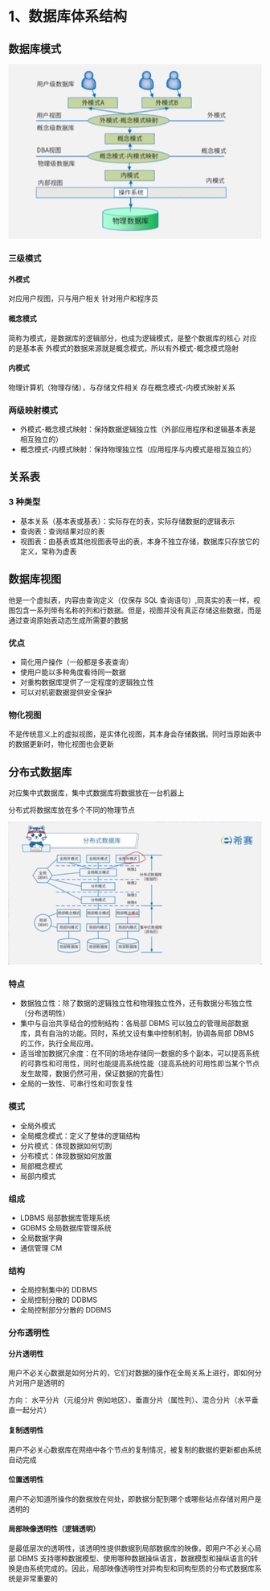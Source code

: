 # 1、数据库体系结构

## 数据库模式

<img src='/picture/软考/数据库模式.png'/>

### 三级模式

#### 外模式

对应用户视图，只与用户相关
针对用户和程序员

#### 概念模式

简称为模式，是数据库的逻辑部分，也成为逻辑模式，是整个数据库的核心
对应的是基本表
外模式的数据来源就是概念模式，所以有外模式-概念模式隐射

#### 内模式

物理计算机（物理存储），与存储文件相关
存在概念模式-内模式映射关系

### 两级映射模式

- 外模式-概念模式映射：保持数据逻辑独立性（外部应用程序和逻辑基本表是相互独立的）
- 概念模式-内模式映射：保持物理独立性（应用程序与内模式是相互独立的）

## 关系表

### 3 种类型

- 基本关系（基本表或基表）：实际存在的表，实际存储数据的逻辑表示
- 查询表：查询结果对应的表
- 视图表：由基表或其他视图表导出的表，本身不独立存储，数据库只存放它的定义，常称为虚表

## 数据库视图

他是一个虚拟表，内容由查询定义（仅保存 SQL 查询语句）,同真实的表一样，视图包含一系列带有名称的列和行数据。但是，视图并没有真正存储这些数据，而是通过查询原始表动态生成所需要的数据

### 优点

- 简化用户操作（一般都是多表查询）
- 使用户能以多种角度看待同一数据
- 对重构数据库提供了一定程度的逻辑独立性
- 可以对机密数据提供安全保护

### 物化视图

不是传统意义上的虚拟视图，是实体化视图，其本身会存储数据。同时当原始表中的数据更新时，物化视图也会更新

## 分布式数据库

对应集中式数据库，集中式数据库将数据放在一台机器上

分布式将数据库放在多个不同的物理节点

<img src='/picture/软考/分布式数据库结构.png'/>

### 特点

- 数据独立性：除了数据的逻辑独立性和物理独立性外，还有数据分布独立性（分布透明性）
- 集中与自治共享结合的控制结构：各局部 DBMS 可以独立的管理局部数据库，具有自治的功能。同时，系统又设有集中控制机制，协调各局部 DBMS 的工作，执行全局应用。
- 适当增加数据冗余度：在不同的场地存储同一数据的多个副本，可以提高系统的可靠性和可用性，同时也能提高系统性能（提高系统的可用性即当某个节点发生故障，数据仍然可用，保证数据的完备性）
- 全局的一致性、可串行性和可恢复性

### 模式

- 全局外模式
- 全局概念模式：定义了整体的逻辑结构
- 分片模式：体现数据如何切割
- 分布模式：体现数据如何放置
- 局部概念模式
- 局部内模式

### 组成

- LDBMS 局部数据库管理系统
- GDBMS 全局数据库管理系统
- 全局数据字典
- 通信管理 CM

### 结构

- 全局控制集中的 DDBMS
- 全局控制分散的 DDBMS
- 全局控制部分分散的 DDBMS

### 分布透明性

#### 分片透明性

用户不必关心数据是如何分片的，它们对数据的操作在全局关系上进行，即如何分片对用户是透明的

方向： 水平分片（元组分片 例如地区）、垂直分片（属性列）、混合分片（水平垂直一起分片）

#### 复制透明性

用户不必关心数据库在网络中各个节点的复制情况，被复制的数据的更新都由系统自动完成

#### 位置透明性

用户不必知道所操作的数据放在何处，即数据分配到哪个或哪些站点存储对用户是透明的

#### 局部映像透明性（逻辑透明）

是最低层次的透明性，该透明性提供数据到局部数据库的映像，即用户不必关心局部 DBMS 支持哪种数据模型、使用哪种数据操纵语言，数据模型和操纵语言的转换是由系统完成的。因此，局部映像透明性对异构型和同构型质的分布式数据库系统是非常重要的
